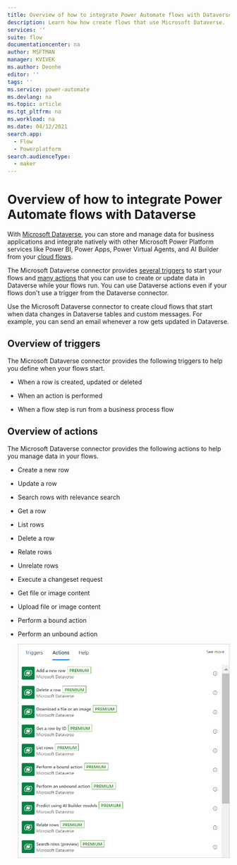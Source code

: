 ```yaml
---
title: Overview of how to integrate Power Automate flows with Dataverse | Microsoft Docs
description: Learn how how create flows that use Microsoft Dataverse. 
services: ''
suite: flow
documentationcenter: na
author: MSFTMAN
manager: KVIVEK
ms.author: Deonhe
editor: ''
tags: ''
ms.service: power-automate
ms.devlang: na
ms.topic: article
ms.tgt_pltfrm: na
ms.workload: na
ms.date: 04/12/2021
search.app: 
  - Flow
  - Powerplatform
search.audienceType: 
  - maker
---
```


# Overview of how to integrate Power Automate flows with Dataverse


With [Microsoft Dataverse](https://powerplatform.microsoft.com/dataverse/?ef_id=4425b9cfc5191d82cc2ed9a8b6fe9233:G:s&OCID=AID2100430_SEM_4425b9cfc5191d82cc2ed9a8b6fe9233:G:s&msclkid=4425b9cfc5191d82cc2ed9a8b6fe9233), you can store and manage data for business applications and integrate natively with other Microsoft Power Platform services like Power BI, Power Apps, Power Virtual Agents, and AI Builder from your [cloud flows](../overview-cloud.md). 

The Microsoft Dataverse connector provides [several triggers](#overview-of-triggers) to start your flows and [many actions](#overview-of-actions) that you can use to create or update data in Dataverse while your flows run. You can use Dataverse actions even if your flows don't use a trigger from the Dataverse connector.

Use the Microsoft Dataverse connector to create cloud flows that start when data changes in Dataverse tables and custom messages. <!--todo, how is custom messages-->For example, you can send an email whenever a row gets updated in Dataverse.

## Overview of triggers

The Microsoft Dataverse connector provides the following triggers to help you define when your flows start.

   - When a row is created, updated or deleted

   - When an action is performed
  
   - When a flow step is run from a business process flow

## Overview of actions 

The Microsoft Dataverse connector provides the following actions to help you manage data in your flows.

   - Create a new row
   - Update a row
   - Search rows with relevance search
   - Get a row
   - List rows
   - Delete a row
   - Relate rows
   - Unrelate rows
   - Execute a changeset request
   - Get file or image content
   - Upload file or image content
   - Perform a bound action
   - Perform an unbound action

      ![Partial list of Dataverse actions](../media/dataverse-overview/actions.png)

